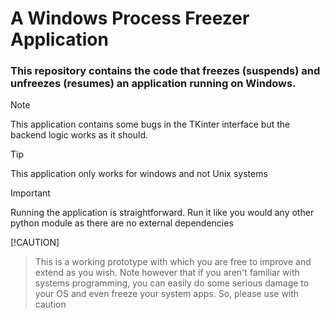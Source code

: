 # A Windows Process Freezer Application

### This repository contains the code that freezes (suspends) and unfreezes (resumes) an application running on Windows.

> [!NOTE]
> This application contains some bugs in the TKinter interface but the backend logic works as it should.

> [!TIP]
> This application only works for windows and not Unix systems

> [!IMPORTANT]
> Running the application is straightforward. Run it like you would any other python module as there are no external dependencies

[!CAUTION]
> This is a working prototype with which you are free to improve and extend as you wish. Note however that if you aren't familiar with systems programming, you can easily do some serious damage to your OS and even freeze your system apps. So, please use with caution
